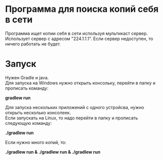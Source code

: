 # Программа для поиска копий себя в сети
Программа ищет копии себя в сети используя мультикаст сервер.<br/>
Использует сервер с адресом "224.1.1.1". Если сервер недоступен, то ничего работать не будет.<br/>

# Запуск
Нужен Gradle и java. <br/>
Для запуска на Windows нужно открыть консольку, перейти в папку и прописать команду:<br/>

 **gradlew run**<br/>

 Для запуска нескольких приложений с одного устройсва, нужно открыть несколько консолеек.<br/>
 Если запускать на Linux, то надо перейти в папку и прописать следующую команду:<br/>

 **./gradlew run** <br/>

Если нужно много копий, то:<br/>

 **./gradlew run & ./gradlew run & ./gradlew run** <br/>
